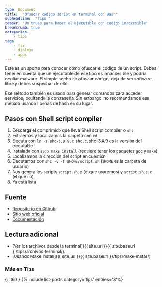 ```yaml
---
type: Document
title:  "Ofuscar código script en terminal con Bash"
subheadline:  "Tips "
teaser: "Un truco para hacer el ejecutable con código inaccesible"
breadcrumb: true
categories:
    - tips
tags:
    - fix
    - dialogo
    - apps
---
```

Este es un aporte para conocer cómo ofuscar el código de un script. Debes tener en cuenta que un ejecutable de ese tipo es innaccesible y podría ocultar malware. El simple hecho de ofuscar código, deja de ser software libre y debes sospechar de ello.

Ese método también es usado para generar comandos para acceder servicios, ocultando la contraseña. Sin embargo, no recomendamos ese método usando liberías de hash en su lugar.

## Pasos con Shell script compiler
1. Descarga el comprimido que lleva Shell script compiler o `shc`
2. Extraemos y localizamos la carpeta con `cd`
3. Ejecuta con `ln -s shc-3.8.9.c shc.c`, shc-3.8.9 es la versión del ejecutable
4. Instalado con `sudo make install` (requiere tener los paquetes `gcc` y `make`)
5. Localizamos la dirección del script en cuestión
6. Ejecutamos con `shc -v -f $HOME/script.sh` (`$HOME` es la carpeta de usuario)
7. Nos genera los scripts `script.sh.x` (el que usaremos) y `script.sh.x.c` (el que no)
8. Ya está lista

## Fuente
* [Repositorio en Github](https://github.com/neurobin/shc)
* [Sitio web oficial](https://projects.gnome.org/gst/)
* [Documentación](https://linux.die.net/man/1/shc)

## Lectura adicional
* [Ver los archivos desde la terminal]({{ site.url }}{{ site.baseurl }}/tips/archivos-terminal/).
* [Usando Make Install]({{ site.url }}{{ site.baseurl }}/tips/make-install/)

### Más en Tips
{: .t60 }
{% include list-posts category='tips' entries='3'%}
